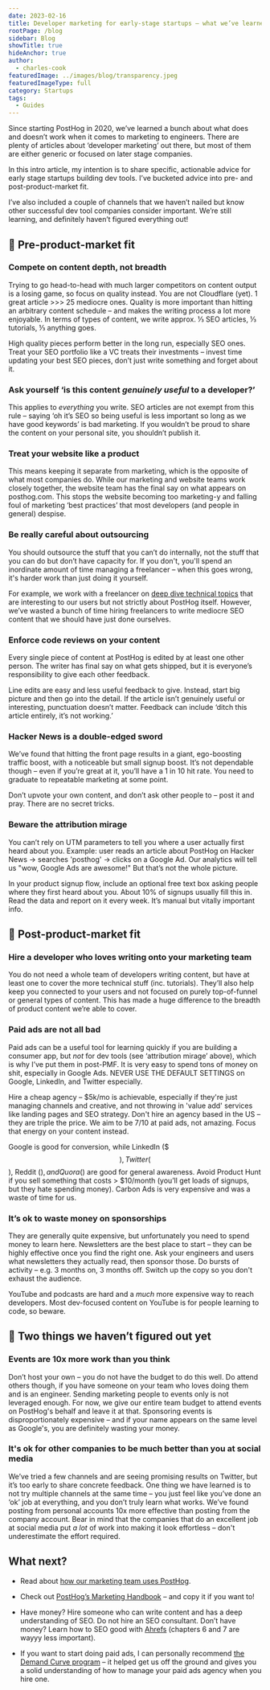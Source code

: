 ```yaml
---
date: 2023-02-16
title: Developer marketing for early-stage startups – what we’ve learned
rootPage: /blog
sidebar: Blog
showTitle: true
hideAnchor: true
author:
  - charles-cook
featuredImage: ../images/blog/transparency.jpeg
featuredImageType: full
category: Startups
tags:
  - Guides
---
```


Since starting PostHog in 2020, we’ve learned a bunch about what does and doesn’t work when it comes to marketing to engineers. There are plenty of articles about ‘developer marketing’ out there, but most of them are either generic or focused on later stage companies. 

In this intro article, my intention is to share specific, actionable advice for early stage startups building dev tools. I’ve bucketed advice into pre- and post-product-market fit.

I’ve also included a couple of channels that we haven’t nailed but know other successful dev tool companies consider important. We’re still learning, and definitely haven’t figured everything out!

## 🤔 Pre-product-market fit

### Compete on content depth, not breadth

Trying to go head-to-head with much larger competitors on content output is a losing game, so focus on quality instead. You are not Cloudflare (yet). 1 great article >>> 25 mediocre ones. Quality is more important than hitting an arbitrary content schedule – and makes the writing process a lot more enjoyable. In terms of types of content, we write approx. ⅓ SEO articles, ⅓ tutorials, ⅓ anything goes. 

High quality pieces perform better in the long run, especially SEO ones. Treat your SEO portfolio like a VC treats their investments – invest time updating your best SEO pieces, don’t just write something and forget about it. 

### Ask yourself ‘is this content _genuinely useful_ to a developer?’

This applies to _everything_ you write. SEO articles are not exempt from this rule – saying ‘oh it’s SEO so being useful is less important so long as we have good keywords’ is bad marketing. If you wouldn’t be proud to share the content on your personal site, you shouldn’t publish it. 

### Treat your website like a product

This means keeping it separate from marketing, which is the opposite of what most companies do. While our marketing and website teams work closely together, the website team has the final say on what appears on posthog.com. This stops the website becoming too marketing-y and falling foul of marketing ‘best practices’ that most developers (and people in general) despise.   

### Be really careful about outsourcing

You should outsource the stuff that you can’t do internally, not the stuff that you can do but don’t have capacity for. If you don't, you'll spend an inordinate amount of time managing a freelancer – when this goes wrong, it's harder work than just doing it yourself. 

For example, we work with a freelancer on [deep dive technical topics](/blog/clickhouse-vs-postgres) that are interesting to our users but not strictly about PostHog itself. However, we’ve wasted a bunch of time hiring freelancers to write mediocre SEO content that we should have just done ourselves. 

### Enforce code reviews on your content

Every single piece of content at PostHog is edited by at least one other person. The writer has final say on what gets shipped, but it is everyone’s responsibility to give each other feedback. 

Line edits are easy and less useful feedback to give. Instead, start big picture and then go into the detail. If the article isn’t genuinely useful or interesting, punctuation doesn’t matter. Feedback can include ‘ditch this article entirely, it’s not working.’

### Hacker News is a double-edged sword

We’ve found that hitting the front page results in a giant, ego-boosting traffic boost, with a noticeable but small signup boost. It’s not dependable though – even if you’re great at it, you’ll have a 1 in 10 hit rate. You need to graduate to repeatable marketing at some point. 

Don’t upvote your own content, and don’t ask other people to – post it and pray. There are no secret tricks.

### Beware the attribution mirage

You can’t rely on UTM parameters to tell you where a user actually first heard about you. Example: user reads an article about PostHog on Hacker News -> searches 'posthog' -> clicks on a Google Ad. Our analytics will tell us "wow, Google Ads are awesome!" But that’s not the whole picture. 

In your product signup flow, include an optional free text box asking people where they first heard about you. About 10% of signups usually fill this in. Read the data and report on it every week. It’s manual but vitally important info.

## 🚀 Post-product-market fit

### Hire a developer who loves writing onto your marketing team 

You do not need a whole team of developers writing content, but have at least one to cover the more technical stuff (inc. tutorials). They’ll also help keep you connected to your users and not focused on purely top-of-funnel or general types of content. This has made a huge difference to the breadth of product content we’re able to cover. 

### Paid ads are not all bad 

Paid ads can be a useful tool for learning quickly if you are building a consumer app, but _not_ for dev tools (see ‘attribution mirage’ above), which is why I’ve put them in post-PMF. It is very easy to spend tons of money on shit, especially in Google Ads. NEVER USE THE DEFAULT SETTINGS on Google, LinkedIn, and Twitter especially. 

Hire a cheap agency – $5k/mo is achievable, especially if they're just managing channels and creative, and not throwing in 'value add' services like landing pages and SEO strategy. Don't hire an agency based in the US – they are triple the price. We aim to be 7/10 at paid ads, not amazing. Focus that energy on your content instead. 

Google is good for conversion, while LinkedIn ($$$), Twitter ($$), Reddit ($), and Quora ($) are good for general awareness. Avoid Product Hunt if you sell something that costs > $10/month (you’ll get loads of signups, but they hate spending money). Carbon Ads is very expensive and was a waste of time for us. 

### It’s ok to waste money on sponsorships

They are generally quite expensive, but unfortunately you need to spend money to learn here. Newsletters are the best place to start – they can be highly effective once you find the right one. Ask your engineers and users what newsletters they actually read, then sponsor those. Do bursts of activity – e.g. 3 months on, 3 months off. Switch up the copy so you don't exhaust the audience.

YouTube and podcasts are hard and a _much_ more expensive way to reach developers. Most dev-focused content on YouTube is for people learning to code, so beware.

## 💬 Two things we haven’t figured out yet

### Events are 10x more work than you think 

Don’t host your own – you do not have the budget to do this well. Do attend others though, if you have someone on your team who loves doing them and is an engineer. Sending marketing people to events only is not leveraged enough. For now, we give our entire team budget to attend events on PostHog's behalf and leave it at that. Sponsoring events is disproportionately expensive – and if your name appears on the same level as Google's, you are definitely wasting your money. 

### It's ok for other companies to be much better than you at social media

We’ve tried a few channels and are seeing promising results on Twitter, but it’s too early to share concrete feedback. One thing we have learned is to not try multiple channels at the same time – you just feel like you’ve done an ‘ok’ job at everything, and you don’t truly learn what works. We’ve found posting from personal accounts 10x more effective than posting from the company account. Bear in mind that the companies that do an excellent job at social media put _a lot_ of work into making it look effortless – don't underestimate the effort required. 

## What next?

- Read about [how our marketing team uses PostHog](/blog/posthog-marketing).

- Check out [PostHog’s Marketing Handbook](/handbook/growth/marketing) – and copy it if you want to!

- Have money? Hire someone who can write content and has a deep understanding of SEO. Do not hire an SEO consultant. Don’t have money? Learn how to SEO good with [Ahrefs](https://ahrefs.com/seo) (chapters 6 and 7 are wayyy less important).

- If you want to start doing paid ads, I can personally recommend [the Demand Curve program](https://www.demandcurve.com/growth-program) – it helped get us off the ground and gives you a solid understanding of how to manage your paid ads agency when you hire one.
